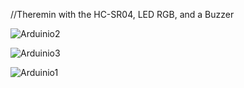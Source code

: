 //Theremin with the HC-SR04, LED RGB, and a  Buzzer

![Arduinio2](https://github.com/user-attachments/assets/38892def-c37c-4e03-8649-355fc08836b5)

![Arduinio3](https://github.com/user-attachments/assets/603f52ca-254a-46c8-9202-adda3dedb4ed)

![Arduinio1](https://github.com/user-attachments/assets/24cf8d9e-8ccf-48b7-b6e6-e20510c55098)


